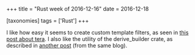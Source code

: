 +++
title = "Rust week of 2016-12-16"
date = 2016-12-18

[taxonomies]
tags = ['Rust']
+++

I like how easy it seems to create custom template filters, as seen in
[this post about tera]. I also like the utility of the derive_builder
crate, as described in [another post] (from the same blog).

[this post about tera]: https://siciarz.net/24-days-rust-tera
[another post]: https://siciarz.net/24-days-rust-derive_builder
